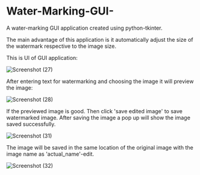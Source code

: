 # Water-Marking-GUI-
A water-marking GUI application created using python-tkinter.

The main advantage of this application is it automatically adjust the size of the watermark respective to the image size.

This is UI of GUI application:

![Screenshot (27)](https://user-images.githubusercontent.com/72776953/156693681-f98822c6-f4c4-460b-866a-e8d25eb19f03.png)

After entering text for watermarking and choosing the image it will preview the image:

![Screenshot (28)](https://user-images.githubusercontent.com/72776953/156693993-76904d04-7da5-4594-9deb-faf55599579f.png)

If the previewed image is good. Then click 'save edited image' to save watermarked image.
After saving the image a pop up will show the image saved successfully.

![Screenshot (31)](https://user-images.githubusercontent.com/72776953/156694683-cc3f5ef2-d9ed-48ec-b195-c012db6c22c8.png)

The image will be saved in the same location of the original image with the image name as 'actual_name'-edit.

![Screenshot (32)](https://user-images.githubusercontent.com/72776953/156694701-46407cca-e30f-45fa-8e54-fce11665a768.png)

